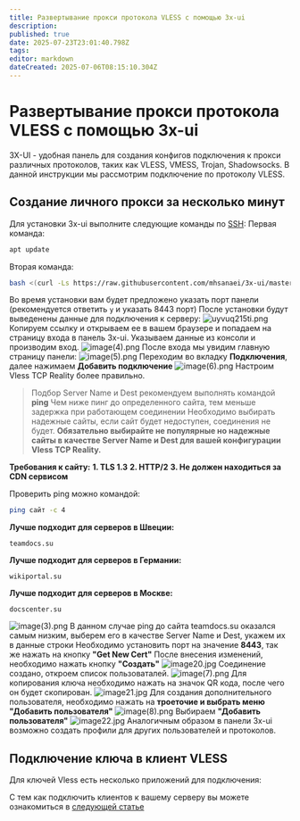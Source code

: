 ```yaml
---
title: Развертывание прокси протокола VLESS с помощью 3x-ui
description: 
published: true
date: 2025-07-23T23:01:40.798Z
tags: 
editor: markdown
dateCreated: 2025-07-06T08:15:10.304Z
---
```


# Развертывание прокси протокола VLESS с помощью 3x-ui

3X-UI - удобная панель для создания конфигов подключения к прокси различных протоколов, таких как VLESS, VMESS, Trojan, Shadowsocks. В данной инструкции мы рассмотрим подключение по протоколу VLESS.

## Создание личного прокси за несколько минут

Для установки 3x-ui выполните следующие команды по [SSH](/kak-podklyuchitsya-po-ssh-i-sftp):
Первая команда:

``` bash
apt update
```

Вторая команда:

``` bash
bash <(curl -Ls https://raw.githubusercontent.com/mhsanaei/3x-ui/master/install.sh)
```

Во время установки вам будет предложено указать порт панели (рекомендуется ответить `y` и указать 8443 порт)
После установки будут выведенены данные для подключения к серверу:
![uyvuq215ti.png](/3xui/uyvuq215ti.png)
Копируем ссылку и открываем ее в вашем браузере и попадаем на страницу входа в панель 3x-ui. Указываем данные из консоли и производим вход.
![image(4).png](/3xui/image(4).png)
После входа мы увидим главную страницу панели:
![image(5).png](/3xui/image(5).png)
Переходим во вкладку **Подключения**, далее нажимаем **Добавить подключение**
![image(6).png](/3xui/image(6).png)
Настроим Vless TCP Reality более правильно.
>Подбор Server Name и Dest рекомендуем выполнять командой **ping**
>Чем ниже пинг до определенного сайта, тем меньше задержка при работающем соединении
>Необходимо выбирать надежные сайты, если сайт будет недоступен, соединения не будет.
>**Обязательно выбирайте не популярные но надежные сайты в качестве Server Name и Dest для вашей конфигурации Vless TCP Reality.**

**Требования к сайту:**
**1. TLS 1.3**
**2. HTTP/2**
**3. Не должен находиться за CDN сервисом**

Проверить ping можно командой:

``` bash
ping сайт -c 4
```

**Лучше подходит для серверов в Швеции:**

``` plaintext
teamdocs.su 
```

**Лучше подходит для серверов в Германии:**

``` plaintext
wikiportal.su
```

**Лучше подходит для серверов в Москве:**

``` plaintext
docscenter.su
```

![image(3).png](/razvertyvanie-proksi-protokola-vless-s-pomoshyu-marzban/image(3).png)
В данном случае ping до сайта teamdocs.su оказался самым низким, выберем его в качестве Server Name и Dest, укажем их в данные строки
Необходимо установить порт на значение **8443**, так же нажать на кнопку **"Get New Cert"**
После внесения изменений, необходимо нажать кнопку **"Создать"**
![image20.jpg](/3xui/image20.jpg)
Соединение создано, откроем список пользоваталей.
![image(7).png](/3xui/image(7).png)
Для копирования ключа необходимо нажать на значок QR кода, после чего он будет скопирован.
![image21.jpg](/3xui/image21.jpg)
Для создания дополнительного пользователя, необходимо нажать на **троеточие и выбрать меню "Добавить пользователя"**
![image(8).png](/3xui/image(8).png)
Выбираем **"Добавить пользователя"**
![image22.jpg](/3xui/image22.jpg)
Аналогичным образом в панели 3x-ui возможно создать профили для других пользователей и протоколов.

## Подключение ключа в клиент VLESS

Для ключей Vless есть несколько приложений для подключения:

С тем как подключить клиентов к вашему серверу вы можете ознакомиться в [следующей статье](https://wiki.yukikras.net/ru/nastroikavpn)
